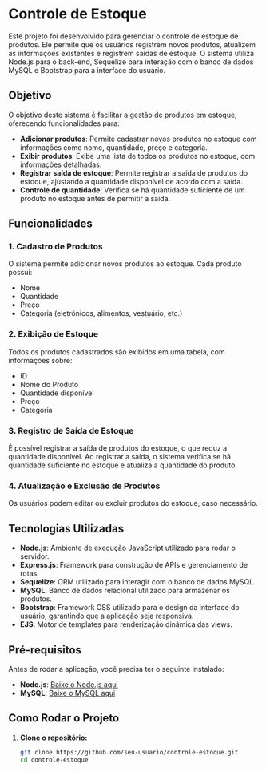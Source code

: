 # Controle de Estoque

Este projeto foi desenvolvido para gerenciar o controle de estoque de produtos. Ele permite que os usuários registrem novos produtos, atualizem as informações existentes e registrem saídas de estoque. O sistema utiliza Node.js para o back-end, Sequelize para interação com o banco de dados MySQL e Bootstrap para a interface do usuário.

## Objetivo

O objetivo deste sistema é facilitar a gestão de produtos em estoque, oferecendo funcionalidades para:

- **Adicionar produtos**: Permite cadastrar novos produtos no estoque com informações como nome, quantidade, preço e categoria.
- **Exibir produtos**: Exibe uma lista de todos os produtos no estoque, com informações detalhadas.
- **Registrar saída de estoque**: Permite registrar a saída de produtos do estoque, ajustando a quantidade disponível de acordo com a saída.
- **Controle de quantidade**: Verifica se há quantidade suficiente de um produto no estoque antes de permitir a saída.

## Funcionalidades

### 1. Cadastro de Produtos
O sistema permite adicionar novos produtos ao estoque. Cada produto possui:
- Nome
- Quantidade
- Preço
- Categoria (eletrônicos, alimentos, vestuário, etc.)

### 2. Exibição de Estoque
Todos os produtos cadastrados são exibidos em uma tabela, com informações sobre:
- ID
- Nome do Produto
- Quantidade disponível
- Preço
- Categoria

### 3. Registro de Saída de Estoque
É possível registrar a saída de produtos do estoque, o que reduz a quantidade disponível. Ao registrar a saída, o sistema verifica se há quantidade suficiente no estoque e atualiza a quantidade do produto.

### 4. Atualização e Exclusão de Produtos
Os usuários podem editar ou excluir produtos do estoque, caso necessário.

## Tecnologias Utilizadas

- **Node.js**: Ambiente de execução JavaScript utilizado para rodar o servidor.
- **Express.js**: Framework para construção de APIs e gerenciamento de rotas.
- **Sequelize**: ORM utilizado para interagir com o banco de dados MySQL.
- **MySQL**: Banco de dados relacional utilizado para armazenar os produtos.
- **Bootstrap**: Framework CSS utilizado para o design da interface do usuário, garantindo que a aplicação seja responsiva.
- **EJS**: Motor de templates para renderização dinâmica das views.

## Pré-requisitos

Antes de rodar a aplicação, você precisa ter o seguinte instalado:

- **Node.js**: [Baixe o Node.js aqui](https://nodejs.org/)
- **MySQL**: [Baixe o MySQL aqui](https://dev.mysql.com/downloads/)

## Como Rodar o Projeto

1. **Clone o repositório:**

   ```bash
   git clone https://github.com/seu-usuario/controle-estoque.git
   cd controle-estoque
